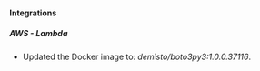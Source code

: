 #### Integrations
##### AWS - Lambda
- Updated the Docker image to: *demisto/boto3py3:1.0.0.37116*.
